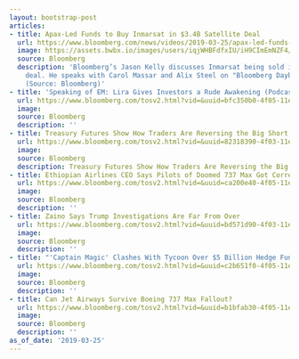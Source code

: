 ```yaml
---
layout: bootstrap-post
articles:
- title: Apax-Led Funds to Buy Inmarsat in $3.4B Satellite Deal
  url: https://www.bloomberg.com/news/videos/2019-03-25/apax-led-funds-to-buy-inmarsat-in-3-4b-satellite-deal-video
  image: https://assets.bwbx.io/images/users/iqjWHBFdfxIU/iH9CImEmNZF4/v5/-1x-1.jpg
  source: Bloomberg
  description: 'Bloomberg’s Jason Kelly discusses Inmarsat being sold in a $3.4billion
    deal. He speaks with Carol Massar and Alix Steel on "Bloomberg Daybreak: Americas."
    (Source: Bloomberg)'
- title: 'Speaking of EM: Lira Gives Investors a Rude Awakening (Podcast)'
  url: https://www.bloomberg.com/tosv2.html?vid=&uuid=bfc350b0-4f05-11e9-8c2a-a7411bca4708&url=L25ld3MvYXVkaW8vMjAxOS0wMy0yNS9zcGVha2luZy1vZi1lbS1saXJhLWdpdmVzLWludmVzdG9ycy1hLXJ1ZGUtYXdha2VuaW5nLXBvZGNhc3Q=
  image: 
  source: Bloomberg
  description: ''
- title: Treasury Futures Show How Traders Are Reversing the Big Short
  url: https://www.bloomberg.com/tosv2.html?vid=&uuid=82318390-4f03-11e9-a6ab-4168122ad55c&url=L25ld3MvYXJ0aWNsZXMvMjAxOS0wMy0yNS90cmFkZXJzLWdvcmdlLW9uLXRyZWFzdXJ5LWZ1dHVyZXMtYXMtYm9uZHMtcmFsbHktb24tZ3Jvd3RoLWZlYXJz
  image: 
  source: Bloomberg
  description: Treasury Futures Show How Traders Are Reversing the Big Short bloomberg.com
- title: Ethiopian Airlines CEO Says Pilots of Doomed 737 Max Got Correct Training
  url: https://www.bloomberg.com/tosv2.html?vid=&uuid=ca200e40-4f05-11e9-9992-596b33e5026b&url=L25ld3MvYXJ0aWNsZXMvMjAxOS0wMy0yNS9ldGhpb3BpYW4tYWlybGluZXMtY2VvLXNheXMtcGlsb3RzLWdvdC1jb3JyZWN0LXRyYWluaW5n
  image: 
  source: Bloomberg
  description: ''
- title: Zaino Says Trump Investigations Are Far From Over
  url: https://www.bloomberg.com/tosv2.html?vid=&uuid=bd571d90-4f03-11e9-8b97-1b4ed159d611&url=L25ld3MvdmlkZW9zLzIwMTktMDMtMjUvemFpbm8tc2F5cy10cnVtcC1pbnZlc3RpZ2F0aW9ucy1hcmUtZmFyLWZyb20tb3Zlci12aWRlbw==
  image: 
  source: Bloomberg
  description: ''
- title: "'Captain Magic' Clashes With Tycoon Over $5 Billion Hedge Fund"
  url: https://www.bloomberg.com/tosv2.html?vid=&uuid=c2b651f0-4f05-11e9-a92a-a7f2b07b2d7f&url=L25ld3MvYXJ0aWNsZXMvMjAxOS0wMy0yNS8tY2FwdGFpbi1tYWdpYy1jbGFzaGVzLXdpdGgtdHljb29uLW92ZXItNS1iaWxsaW9uLWhlZGdlLWZ1bmQ=
  image: 
  source: Bloomberg
  description: ''
- title: Can Jet Airways Survive Boeing 737 Max Fallout?
  url: https://www.bloomberg.com/tosv2.html?vid=&uuid=b1bfab30-4f05-11e9-8e49-7fe8840e231c&url=L25ld3MvYXJ0aWNsZXMvMjAxOS0wMy0yNS9hbm90aGVyLWluZGlhbi1haXJsaW5lLWNvbGxhcHNlLWpldC1iaWRzLXRvLXN1cnZpdmUtcXVpY2t0YWtl
  image: 
  source: Bloomberg
  description: ''
as_of_date: '2019-03-25'
---
```


